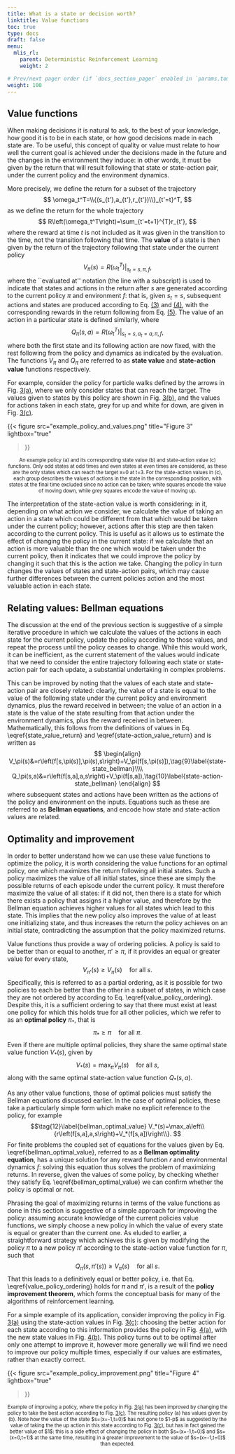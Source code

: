 ```yaml
---
title: What is a state or decision worth?
linktitle: Value functions
toc: true
type: docs
draft: false
menu:
  mlis_rl:
    parent: Deterministic Reinforcement Learning
    weight: 2

# Prev/next pager order (if `docs_section_pager` enabled in `params.toml`)
weight: 100
---
```


## Value functions
When making decisions it is natural to ask, to the best of your knowledge, how good it is to be in each state, or how good decisions made in each state are.
To be useful, this concept of quality or value must relate to how well the current goal is achieved under the decisions made in the future and the changes in the environment they induce: in other words, it must be given by the return that will result following that state or state-action pair, under the current policy and the environment dynamics.

More precisely, we define the return for a subset of the trajectory 
$$
\omega_t^T=\\{(s_{t'},a_{t'},r_{t'})\\}_{t'=t}^T,
$$
as we define the return for the whole trajectory
$$
R\left(\omega_t^T\right)=\sum_{t'=t+1}^{T}r_{t'},
$$
where the reward at time $t$ is not included as it was given in the transition to the time, not the transition following that time.
The **value** of a state is then given by the return of the trajectory following that state under the current policy
$$\tag{7}\label{state_value_return}
V_\pi(s)=\left.R\left(\omega_t^T\right)\right|_{s_{t}=s,\pi,f},
$$
where the ``evaluated at'' notation (the line with a subscript) is used to indicate that states and actions in the return after $s$ are generated according to the current policy $\pi$ and environment $f$: that is, given $s_t=s$, subsequent actions and states are produced according to Eq. <a href=https://dominic-c-rose.netlify.app/teaching/mlis_rl/section_1/#mjx-eqn-policy>(3)</a> and <a href=https://dominic-c-rose.netlify.app/teaching/mlis_rl/section_1/#mjx-eqn-dynamics>(4)</a>, with the corresponding rewards in the return following from Eq. <a href=https://dominic-c-rose.netlify.app/teaching/mlis_rl/section_1/#mjx-eqn-rewards>(5)</a>.
The value of an action in a particular state is defined similarly, where
$$\tag{8}\label{state-action_value_return}
Q_\pi(s,a)=\left.R\left(\omega_t^T\right)\right|_{s_{t}=s,a_{t}=a,\pi,f},
$$
where both the first state and its following action are now fixed, with the rest following from the policy and dynamics as indicated by the evaluation.
The functions $V_\pi$ and $Q_\pi$ are referred to as **state value** and **state-action value** functions respectively.

For example, consider the policy for particle walks defined by the arrows in Fig. [3(a)](#figure-figure-3), where we only consider states that can reach the target.
The values given to states by this policy are shown in Fig. [3(b)](#figure-figure-3), and the values for actions taken in each state, grey for up and white for down, are given in Fig. [3(c)](#figure-figure-3).

{{< 
figure src="example_policy_and_values.png" 
title="Figure 3" 
lightbox="true" 
>}}
<p style="text-align: center; font-size:80%">
An example policy (a) and its corresponding state value (b) and state-action value (c) functions. Only odd states at odd times and even states at even times are considered, as these are the only states which can reach the target x=0 at t=3. For the state-action values in (c), each group describes the values of actions in the state in the corresponding position, with states at the final time excluded since no action can be taken; white squares encode the value of moving down, while grey squares encode the value of moving up.
</p>

The interpretation of the state-action value is worth considering: in it, depending on what action we consider, we calculate the value of taking an action in a state which could be different from that which would be taken under the current policy; however, actions after this step are then taken according to the current policy.
This is useful as it allows us to estimate the effect of changing the policy in the current state: if we calculate that an action is more valuable than the one which would be taken under the current policy, then it indicates that we could improve the policy by changing it such that this is the action we take.
Changing the policy in turn changes the values of states and state-action pairs, which may cause further differences between the current policies action and the most valuable action in each state.

## Relating values: Bellman equations
The discussion at the end of the previous section is suggestive of a simple iterative procedure in which we calculate the values of the actions in each state for the current policy, update the policy according to those values, and repeat the process until the policy ceases to change.
While this would work, it can be inefficient, as the current statement of the values would indicate that we need to consider the entire trajectory following each state or state-action pair for each update, a substantial undertaking in complex problems.

This can be improved by noting that the values of each state and state-action pair are closely related: clearly, the value of a state is equal to the value of the following state under the current policy and environment dynamics, plus the reward received in between; the value of an action in a state is the value of the state resulting from that action under the environment dynamics, plus the reward received in between.
Mathematically, this follows from the definitions of values in Eq. \eqref{state_value_return} and \eqref{state-action_value_return} and is written as
$$
\begin{align}
V_\pi(s)&=r\left(f[s,\pi(s)],\pi(s),s\right)+V_\pi(f[s,\pi(s)]),\tag{9}\label{state-state_bellman}\\\\
Q_\pi(s,a)&=r\left(f[s,a],a,s\right)+V_\pi(f[s,a]),\tag{10}\label{state-action-state_bellman}
\end{align}
$$
where subsequent states and actions have been written as the actions of the policy and environment on the inputs.
Equations such as these are referred to as **Bellman equations**, and encode how state and state-action values are related.

## Optimality and improvement
In order to better understand how we can use these value functions to optimize the policy, it is worth considering the value functions for an optimal policy, one which maximizes the return following all initial states.
Such a policy maximizes the value of all initial states, since these are simply the possible returns of each episode under the current policy.
It must therefore maximize the value of all states: if it did not, then there is a state for which there exists a policy that assigns it a higher value, and therefore by the Bellman equation achieves higher values for all states which lead to this state.
This implies that the new policy also improves the value of at least one initializing state, and thus increases the return the policy achieves on an initial state, contradicting the assumption that the policy maximized returns.

Value functions thus provide a way of ordering policies.
A policy is said to be better than or equal to another, $\pi'\geq\pi$, if it provides an equal or greater value for every state, 
$$\tag{11}\label{value_policy_ordering}
V_{\pi'}(s)\geq V_{\pi}(s)\quad\mathrm{for}\ \mathrm{all}\ s.
$$
Specifically, this is referred to as a partial ordering, as it is possible for two policies to each be better than the other in a subset of states, in which case they are not ordered by according to Eq. \eqref{value_policy_ordering}.
Despite this, it is a sufficient ordering to say that there must exist at least one policy for which this holds true for all other policies, which we refer to as an **optimal policy** $\pi_*$, that is
$$
\pi_*\geq\pi\quad\mathrm{for}\ \mathrm{all}\ \pi.
$$
Even if there are multiple optimal policies, they share the same optimal state value function $V_*(s)$, given by
$$
V_*(s)=\max_\pi V_\pi(s)\quad\mathrm{for}\ \mathrm{all}\ s,
$$
along with the same optimal state-action value function $Q_*(s,a)$.

As any other value functions, those of optimal policies must satisfy the Bellman equations discussed earlier.
In the case of optimal policies, these take a particularly simple form which make no explicit reference to the policy, for example
$$\tag{12}\label{bellman_optimal_value}
V_*(s)=\max_a\left\\{r\left(f[s,a],a,s\right)+V_*(f[s,a])\right\\}.
$$
For finite problems the coupled set of equations for the values given by Eq. \eqref{bellman_optimal_value}, referred to as a **Bellman optimality equation**, has a unique solution for any reward function $r$ and environmental dynamics $f$: solving this equation thus solves the problem of maximizing returns.
In reverse, given the values of some policy, by checking whether they satisfy Eq. \eqref{bellman_optimal_value} we can confirm whether the policy is optimal or not.

Phrasing the goal of maximizing returns in terms of the value functions as done in this section is suggestive of a simple approach for improving the policy: assuming accurate knowledge of the current policies value functions, we simply choose a new policy in which the value of every state is equal or greater than the current one.
As eluded to earlier, a straightforward strategy which achieves this is given by modifying the policy $\pi$ to a new policy $\pi'$ according to the state-action value function for $\pi$, such that
$$\tag{13}\label{policy_improvement}
Q_\pi(s,\pi'(s))\geq V_\pi(s)\quad\mathrm{for}\ \mathrm{all}\ s.
$$
That this leads to a definitively equal or better policy, i.e. that Eq. \eqref{value_policy_ordering} holds for $\pi$ and $\pi'$, is a result of the **policy improvement theorem**, which forms the conceptual basis for many of the algorithms of reinforcement learning.

For a simple example of its application, consider improving the policy in Fig. [3(a)](#figure-figure-3) using the state-action values in Fig. [3(c)](#figure-figure-3): choosing the better action for each state according to this information provides the policy in Fig. [4(a)](#figure-figure-4), with the new state values in Fig. [4(b)](#figure-figure-4).
This policy turns out to be optimal after only one attempt to improve it, however more generally we will find we need to improve our policy multiple times, especially if our values are estimates, rather than exactly correct.

{{< 
figure src="example_policy_improvement.png" 
title="Figure 4" 
lightbox="true" 
>}}
<p style="text-align: center; font-size:80%">
Example of improving a policy, where the policy in Fig. <a href=#figure-figure-3>3(a)</a> has been improved by changing the policy to take the best action according to Fig. <a href=#figure-figure-3>3(c)</a>. The resulting policy (a) has values given by (b). Note how the value of the state $s=(x=-1,t=0)$ has not gone to $1-p$ as suggested by the value of taking the the up action in this state according to Fig. <a href=#figure-figure-3>3(c)</a>, but has in fact gained the better value of $1$: this is a side effect of changing the policy in both $s=(x=-1,t=0)$ and $s=(x=0,t=1)$ at the same time, resulting in a greater improvement to the value of $s=(x=-1,t=0)$ than expected.
</p>